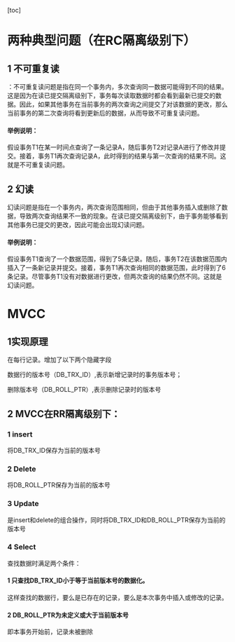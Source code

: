 [toc]

# 两种典型问题（在RC隔离级别下）

## 1 不可重复读

：不可重复读问题是指在同一个事务内，多次查询同一数据可能得到不同的结果。这是因为在读已提交隔离级别下，事务每次读取数据时都会看到最新已提交的数据。因此，如果其他事务在当前事务的两次查询之间提交了对该数据的更改，那么当前事务的第二次查询将看到更新后的数据，从而导致不可重复读问题。

#### 举例说明：

假设事务T1在某一时间点查询了一条记录A，随后事务T2对记录A进行了修改并提交。接着，事务T1再次查询记录A，此时得到的结果与第一次查询的结果不同。这就是不可重复读问题。

## 2 幻读

幻读问题是指在一个事务内，两次查询范围相同，但由于其他事务插入或删除了数据，导致两次查询结果不一致的现象。在读已提交隔离级别下，由于事务能够看到其他事务已提交的更改，因此可能会出现幻读问题。

#### 举例说明：

假设事务T1查询了一个数据范围，得到了5条记录。随后，事务T2在该数据范围内插入了一条新记录并提交。接着，事务T1再次查询相同的数据范围，此时得到了6条记录。尽管事务T1没有对数据进行更改，但两次查询的结果仍然不同。这就是幻读问题。

# MVCC

## 1实现原理

在每行记录。增加了以下两个隐藏字段

数据行的版本号（DB_TRX_ID）,表示新增记录时的事务版本号；

删除版本号（DB_ROLL_PTR）,表示删除记录时的版本号

## 2 MVCC在RR隔离级别下：

### 1 insert

将DB_TRX_ID保存为当前的版本号

### 2 Delete

将DB_ROLL_PTR保存为当前的版本号

### 3 Update

是insert和delete的组合操作，同时将DB_TRX_ID和DB_ROLL_PTR保存为当前的版本号

### 4 Select

查找数据时满足两个条件：

#### 1 只查找DB_TRX_ID小于等于当前版本号的数据化。

这样查找的数据行，要么是已存在的记录，要么是本次事务中插入或修改的记录。

#### 2 DB_ROLL_PTR为未定义或大于当前版本号 

即本事务开始前，记录未被删除



